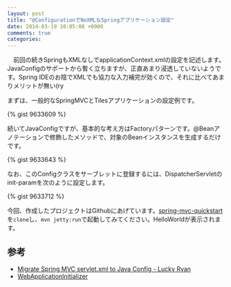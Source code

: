 ```yaml
---
layout: post
title: "@ConfigurationでNoXMLなSpringアプリケーション設定"
date: 2014-03-19 10:05:08 +0900
comments: true
categories: 
---
```


　前回の続きSpringもXMLなしでapplicationContext.xmlの設定を記述します。JavaConfigのサポートから暫く立ちますが、正直あまり浸透していないようです。Spring IDEのお陰でXMLでも協力な入力補完が効くので、それに比べてあまりメリットが無い(ry

まずは、一般的なSpringMVCとTilesアプリケーションの設定例です。

{% gist 9633609 %}

続いてJavaConfigですが、基本的な考え方はFactoryパターンです。@Beanアノテーションで修飾したメソッドで、対象のBeanインスタンスを生成するだけです。

{% gist 9633643 %}

なお、このConfigクラスをサーブレットに登録するには、DispatcherServletのinit-paramを次のように設定します。

{% gist 9633712 %}

今回、作成したプロジェクトはGithubにあげています。[spring-mvc-quickstart](https://github.com/satoshiyamamoto/spring-mvc-quickstart)を`clone`し、`mvn jetty:run`で起動してみてください。HelloWorldが表示されます。

## 参考

* [Migrate Spring MVC servlet.xml to Java Config - Lucky Ryan](http://www.luckyryan.com/2013/02/07/migrate-spring-mvc-servlet-xml-to-java-config/)
* [WebApplicationInitializer](http://docs.spring.io/spring/docs/3.1.x/javadoc-api/org/springframework/web/WebApplicationInitializer.html)


